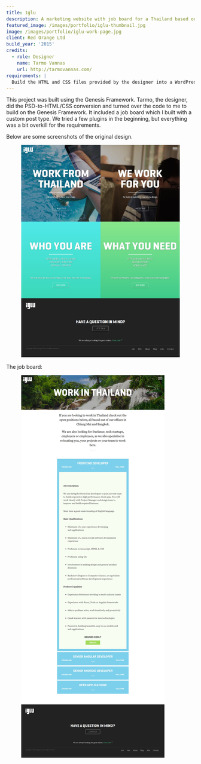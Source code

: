 ```yaml
---
title: Iglu
description: A marketing website with job board for a Thailand based outsourcing company.
featured_image: /images/portfolio/iglu-thumbnail.jpg
image: /images/portfolio/iglu-work-page.jpg
client: Red Orange Ltd
build_year: '2015'
credits:
  - role: Designer
    name: Tarmo Vannas
    url: http://tarmovannas.com/
requirements: |
  Build the HTML and CSS files provided by the designer into a WordPress theme using the Genesis Framework. Include a job board using custom post types.
---
```


This project was built using the Genesis Framework. Tarmo, the designer, did the PSD-to-HTML/CSS conversion and turned over the code to me to build on the Genesis Framework. It included a job board which I built with a custom post type. We tried a few plugins in the beginning, but everything was a bit overkill for the requirements.

Below are some screenshots of the original design.

<figure>
  <a href="/images/portfolio/iglu-home-page.jpg"><img src="/images/portfolio/iglu-home-page.jpg" alt="Homepage design for iglu.net"></a>
</figure>

The job board:

<figure>
  <a href="/images/portfolio/iglu-work-page.jpg"><img src="/images/portfolio/iglu-work-page.jpg" alt="Job board design for iglu.net"></a>
</figure>
